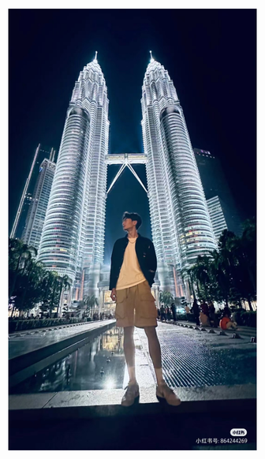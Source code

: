 ![My Image](https://github.com/SoftwareMaintenanceEvolution/tutorial-1-stephen30ppp/blob/profile-upload/picture.jpg)
